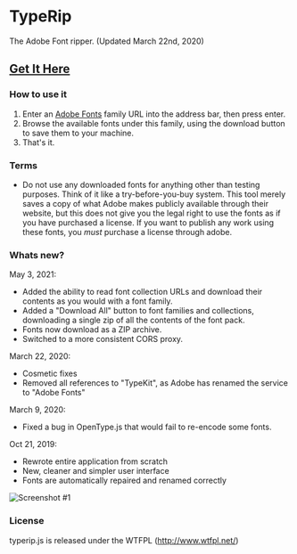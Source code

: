 # TypeRip
The Adobe Font ripper. (Updated March 22nd, 2020)
## [Get It Here](http://codezombie.github.io/TypeRip/)

### How to use it
  1. Enter an [Adobe Fonts](https://fonts.adobe.com/) family URL into the address bar, then press enter.
  2. Browse the available fonts under this family, using the download button to save them to your machine.
  3. That's it.
 
### Terms
* Do not use any downloaded fonts for anything other than testing purposes. Think of it like a try-before-you-buy system. This tool merely saves a copy of what Adobe makes publicly available through their website, but this does not give you the legal right to use the fonts as if you have purchased a license. If you want to publish any work using these fonts, you _must_ purchase a license through adobe.

### Whats new?
May 3, 2021:
* Added the ability to read font collection URLs and download their contents as you would with a font family.
* Added a "Download All" button to font families and collections, downloading a single zip of all the contents of the font pack.
* Fonts now download as a ZIP archive.
* Switched to a more consistent CORS proxy.

March 22, 2020:
* Cosmetic fixes
* Removed all references to "TypeKit", as Adobe has renamed the service to "Adobe Fonts"

March 9, 2020:
* Fixed a bug in OpenType.js that would fail to re-encode some fonts.

Oct 21, 2019:
* Rewrote entire application from scratch
* New, cleaner and simpler user interface
* Fonts are automatically repaired and renamed correctly

![Screenshot #1](https://i.imgur.com/5cyZTJ4.png)

### License
typerip.js is released under the WTFPL (http://www.wtfpl.net/)
